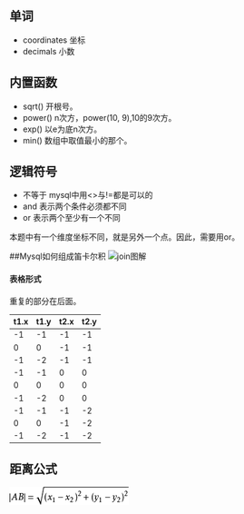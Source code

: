## 单词
+ coordinates 坐标
+ decimals 小数

## 内置函数
+ sqrt() 开根号。
+ power() n次方，power(10, 9),10的9次方。
+ exp() 以e为底n次方。
+ min() 数组中取值最小的那个。

## 逻辑符号
+ 不等于 mysql中用<>与!=都是可以的
+ and 表示两个条件必须都不同
+ or 表示两个至少有一个不同

本题中有一个维度坐标不同，就是另外一个点。因此，需要用or。

##Mysql如何组成笛卡尔积
![join图解](https://www.runoob.com/wp-content/uploads/2019/01/sql-join.png "join图解")
#### 表格形式
重复的部分在后面。

|t1.x|t1.y|t2.x|t2.y|
|----|----|----|----|
|-1|-1|-1|-1|
|0|0|-1|-1|
|-1|-2|-1|-1|
|-1|-1|0|0|
|0|0|0|0|
|-1|-2|0|0|
|-1|-1|-1|-2|
|0|0|-1|-2|
|-1|-2|-1|-2|

## 距离公式
![距离公式](./img/distance.png "距离公式")
